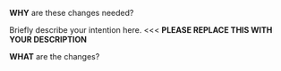 **WHY** are these changes needed?

Briefly describe your intention here. <<< **PLEASE REPLACE THIS WITH YOUR DESCRIPTION**

**WHAT** are the changes?
